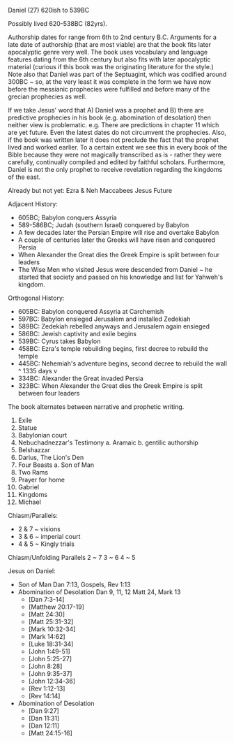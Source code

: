 Daniel (27)
620ish to 539BC

Possibly lived 620-538BC (82yrs).

Authorship dates for range from 6th to 2nd century B.C.
Arguments for a late date of authorship (that are most viable) are that the book fits later apocalyptic genre very well.
The book uses vocabulary and language features dating from the 6th century but also fits with later apocalyptic material (curious if this book was the originating literature for the style.)
Note also that Daniel was part of the Septuagint, which was codified around 300BC ~ so, at the very least it was complete in the form we have now before the messianic prophecies were fulfilled and before many of the grecian prophecies as well.

If we take Jesus' word that A) Daniel was a prophet and B) there are predictive prophecies in his book (e.g. abomination of desolation) then neither view is problematic.
e.g. There are predictions in chapter 11 which are yet future.
Even the latest dates do not circumvent the prophecies.
Also, if the book was written later it does not preclude the fact that the prophet lived and worked earlier.
To a certain extent we see this in every book of the Bible because they were not magically transcribed as is - rather they were carefully, continually compiled and edited by faithful scholars.
Furthermore, Daniel is not the only prophet to receive revelation regarding the kingdoms of the east.

Already but not yet:
Ezra & Neh
Maccabees
Jesus
Future


Adjacent History:
* 605BC; Babylon conquers Assyria
* 589-586BC; Judah (southern Israel) conquered by Babylon
* A few decades later the Persian Empire will rise and overtake Babylon
* A couple of centuries later the Greeks will have risen and conquered Persia
* When Alexander the Great dies the Greek Empire is split between four leaders
* The Wise Men who visited Jesus were descended from Daniel ~ he started that society and passed on his knowledge and list for Yahweh's kingdom.


Orthogonal History:
- 605BC: Babylon conquered Assyria at Carchemish
- 597BC: Babylon ensieged Jerusalem and installed Zedekiah
- 589BC: Zedekiah rebelled anyways and Jerusalem again ensieged
- 586BC: Jewish captivity and exile begins
- 539BC: Cyrus takes Babylon
- 458BC: Ezra's temple rebuilding begins, first decree to rebuild the temple
- 445BC: Nehemiah's adventure begins, second decree to rebuild the wall
  ^ 1335 days v
- 334BC: Alexander the Great invaded Persia
- 323BC: When Alexander the Great dies the Greek Empire is split between four leaders


The book alternates between narrative and prophetic writing.
1. Exile
2. Statue
3. Babylonian court
4. Nebuchadnezzar's Testimony
  a. Aramaic
  b. gentilic authorship
5. Belshazzar
6. Darius, The Lion's Den
7. Four Beasts
  a. Son of Man
8. Two Rams
9. Prayer for home
10. Gabriel
11. Kingdoms
12. Michael

Chiasm/Parallels:
- 2 & 7 ~ visions
- 3 & 6 ~ imperial court
- 4 & 5 ~ Kingly trials


Chiasm/Unfolding Parallels
2 ~ 7
3 ~ 6
4 ~ 5


Jesus on Daniel:
- Son of Man
  Dan 7:13, Gospels, Rev 1:13
- Abomination of Desolation
  Dan 9, 11, 12
  Matt 24, Mark 13
  - [Dan 7:3-14]
  - [Matthew 20:17-19]
  - [Matt 24:30]
  - [Matt 25:31-32]
  - [Mark 10:32-34]
  - [Mark 14:62]
  - [Luke 18:31-34]
  - [John 1:49-51]
  - [John 5:25-27]
  - [John 8:28]
  - [John 9:35-37]
  - [John 12:34-36]
  - [Rev 1:12-13]
  - [Rev 14:14]
- Abomination of Desolation
  - [Dan 9:27]
  - [Dan 11:31]
  - [Dan 12:11]
  - [Matt 24:15-16]
